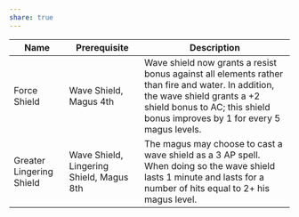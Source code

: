 ```yaml
---
share: true
---
```


| Name                     | Prerequisite                             | Description                                                                                                                                                                                                   |
| ------------------------ | ---------------------------------------- | ------------------------------------------------------------------------------------------------------------------------------------------------------------------------------------------------------------- |
| Force Shield             | Wave Shield, Magus 4th                   | Wave shield now grants a resist bonus against all elements rather than fire and water. In addition, the wave shield grants a +2 shield bonus to AC; this shield bonus improves by 1 for every 5 magus levels. |
| Greater Lingering Shield | Wave Shield, Lingering Shield, Magus 8th | The magus may choose to cast a wave shield as a 3 AP spell. When doing so the wave shield lasts 1 minute and lasts for a number of hits equal to 2+ his magus level.                                          |
